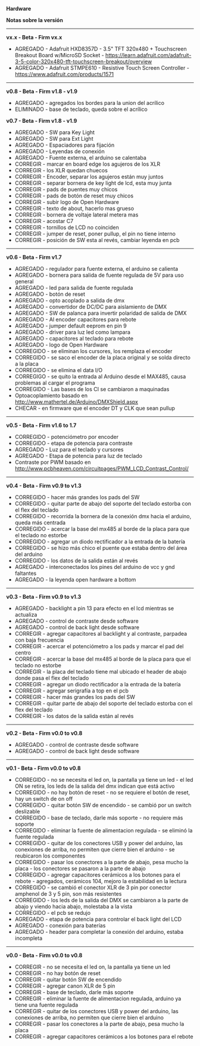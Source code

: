 **Hardware**

**Notas sobre la versión**

***

**vx.x - Beta - Firm vx.x**
- AGREGADO  - Adafruit HXD8357D - 3.5" TFT 320x480 + Touchscreen Breakout Board w/MicroSD Socket
			- https://learn.adafruit.com/adafruit-3-5-color-320x480-tft-touchscreen-breakout/overview
- AGREGADO  - Adafruit STMPE610 - Resistive Touch Screen Controller
			- https://www.adafruit.com/products/1571
			
***

**v0.8 - Beta - Firm v1.8 - v1.9**
- AGREGADO   - agregados los bordes para la union del acrílico
- ELIMINADO  - base de teclado, queda sobre el acrílico 

**v0.7 - Beta - Firm v1.8 - v1.9**
- AGREGADO   - SW para Key Light
- AGREGADO   - SW para Ext Light
- AGREGADO   - Espaciadores para fijación
- AGREGADO   - Leyendas de conexión
- AGREGADO   - Fuente externa, el arduino se calentaba
- CORREGIR   - marcar en board edge los agujeros de los XLR
- CORREGIR   - los XLR quedan chuecos
- CORREGIR   - Encoder, separar los agujeros están muy juntos
- CORREGIR   - separar bornera de key light de lcd, esta muy junta
- CORREGIR   - pads de puentes muy chicos
- CORREGIR   - pads de botón de reset muy chicos
- CORREGIR   - subir logo de Open Hardware
- CORREGIR   - texto de about, hacerlo mas grueso
- CORREGIR   - bornera de voltaje lateral metera mas
- CORREGIR   - acostar C7
- CORREGIR   - tornillos de LCD no coinciden
- CORREGIR   - jumper de reset, poner pullup, el pin no tiene interno
- CORREGIR   - posición de SW esta al revés, cambiar leyenda en pcb

***
 
**v0.6 - Beta - Firm v1.7**
- AGREGADO   - regulador para fuente externa, el arduino se calienta
- AGREGADO   - bornera para salida de fuente regulada de 5V para uso general
- AGREGADO   - led para salida de fuente regulada
- AGREGADO   - botón de reset
- AGREGADO   - opto acoplado a salida de dmx
- AGREGADO   - convertidor de DC/DC para aislamiento de DMX
- AGREGADO   - SW de palanca para invertir polaridad de salida de DMX
- AGREGADO   - Al encoder capacitores para rebote
- AGREGADO   - jumper default eeprom en pin 9
- AGREGADO   - driver para luz led como lampara
- AGREGADO   - capacitores al teclado para rebote
- AGREGADO   - logo de Open Hardware
- CORREGIDO  - se eliminan los cursores, los remplaza el encoder
- CORREGIDO  - se saco el encoder de la placa original y se solda directo a la placa
- CORREGIDO  - se elimina el data I/O
- CORREGIGO  - se quito la entrada al Arduino desde el MAX485, causa problemas al cargar el programa
- CORREGIDO  - Las bases de los CI se cambiaron a maquinadas
- Optoacoplamiento basado en http://www.mathertel.de/Arduino/DMXShield.aspx
- CHECAR     - en firmware que el encoder DT y CLK que sean pullup

***

**v0.5 - Beta - Firm v1.6 to 1.7**
- CORREGIDO - potenciómetro por encoder
- CORREGIDO - etapa de potencia para contraste
- AGREGADO 	- Luz para el teclado y cursores
- AGREGADO  - Etapa de potencia para luz de teclado
- Contraste por PWM basado en http://www.pcbheaven.com/circuitpages/PWM_LCD_Contrast_Control/

***

**v0.4 - Beta - Firm v0.9 to v1.3**
- CORREGIDO - hacer más grandes los pads del SW
- CORREGIDO - quitar parte de abajo del soporte del teclado estorba con el flex del teclado
- CORREGIDO - recorrida la bornera de la conexión dmx hacia el arduino, queda más centrada
- CORREGIDO - acercar la base del mx485 al borde de la placa para que el teclado no estorbe
- CORREGIDO - agregar un diodo rectificador a la entrada de la batería
- CORREGIDO - se hizo más chico el puente que estaba dentro del área del arduino
- CORREGIDO - los datos de la salida están al revés
- AGREGADO  - interconectados los pines del arduino de vcc y gnd faltantes
- AGREGADO  - la leyenda open hardware a bottom

***

**v0.3 - Beta - Firm v0.9 to v1.3**
- AGREGADO  - backlight a pin 13 para efecto en el lcd mientras se actualiza
- AGREGADO  - control de contraste desde software
- AGREGADO  - control de back light desde software
- CORREGIR  - agregar capacitores al backlight y al contraste, parpadea con baja frecuencia
- CORREGIR  - acercar el potenciómetro a los pads y marcar el pad del centro
- CORREGIR  - acercar la base del mx485 al borde de la placa para que el teclado no estorbe
- CORREGIR  - la placa del teclado tiene mal ubicado el header de abajo donde pasa el flex del teclado
- CORREGIR  - agregar un diodo rectificador a la entrada de la batería
- CORREGIR  - agregar serigrafía a top en el pcb
- CORREGIR  - hacer más grandes los pads del SW
- CORREGIR  - quitar parte de abajo del soporte del teclado estorba con el flex del teclado
- CORREGIR  - los datos de la salida están al revés

***

**v0.2 - Beta - Firm v0.0 to v0.8**
- AGREGADO  - control de contraste desde software
- AGREGADO  - control de back light desde software

***

**v0.1 - Beta - Firm v0.0 to v0.8**
- CORREGIDO - no se necesita el led on, la pantalla ya tiene un led
	    - el led ON se retira, los leds de la salida del dmx indican que está activo
- CORREGIDO - no hay botón de reset
	    - no se requiere el botón de reset, hay un switch de on off
- CORREGIDO - quitar botón SW de encendido
	    - se cambió por un switch deslizable
- CORREGIDO - base de teclado, darle más soporte
	    - no requiere más soporte
- CORREGIDO - eliminar la fuente de alimentacion regulada
	    - se eliminó la fuente regulada
- CORREGIDO - quitar de los conectores USB y power del arduino, las conexiones de arriba, no permiten que cierre bien el arduino
	    - se reubicaron los componentes
- CORREGIDO - pasar los conectores a la parte de abajo, pesa mucho la placa
	    - los conectores se pasaron a la parte de abajo
- CORREGIDO - agregar capacitores cerámicos a los botones para el rebote
	    - agregados, cerámicos 104, mejoro la estabilidad en la lectura
- CORREGIDO - se cambió el conector XLR de 3 pin por conector amphenol de 3 y 5 pin, son más resistentes
- CORREGIDO - los leds de la salida del DMX se cambiaron a la parte de abajo y viendo hacia abajo, molestaba a la vista
- CORREGIDO - el pcb se redujo
- AGREGADO  - etapa de potencia para controlar el back light del LCD
- AGREGADO  - conexión para baterías
- AGREGADO  - header para completar la conexión del arduino, estaba incompleta

***

**v0.0 - Beta - Firm v0.0 to v0.8**
- CORREGIR  - no se necesita el led on, la pantalla ya tiene un led
- CORREGIR  - no hay botón de reset
- CORREGIR  - quitar botón SW de encendido
- CORREGIR  - agregar canon XLR de 5 pin
- CORREGIR  - base de teclado, darle más soporte
- CORREGIR  - eliminar la fuente de alimentacion regulada, arduino ya tiene una fuente regulada
- CORREGIR  - quitar de los conectores USB y power del arduino, las conexiones de arriba, no permiten que cierre bien el arduino
- CORREGIR  - pasar los conectores a la parte de abajo, pesa mucho la placa
- CORREGIR  - agregar capacitores cerámicos a los botones para el rebote